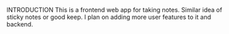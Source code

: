 INTRODUCTION
This is a frontend web app for taking notes. Similar idea of sticky notes or good keep. I plan on adding more user features to it and backend.
